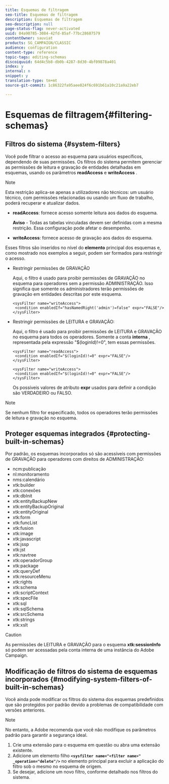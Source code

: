 ```yaml
---
title: Esquemas de filtragem
seo-title: Esquemas de filtragem
description: Esquemas de filtragem
seo-description: null
page-status-flag: never-activated
uuid: 04a90785-3084-42fd-85af-77bc28687579
contentOwner: sauviat
products: SG_CAMPAIGN/CLASSIC
audience: configuration
content-type: reference
topic-tags: editing-schemas
discoiquuid: 64d4c5b8-db0b-4287-8d30-4bf09878a401
index: y
internal: n
snippet: y
translation-type: tm+mt
source-git-commit: 1c86322fa95aee024f6c691b61a10c21a9a22eb7

---
```



# Esquemas de filtragem{#filtering-schemas}

## Filtros do sistema {#system-filters}

Você pode filtrar o acesso ao esquema para usuários específicos, dependendo de suas permissões. Os filtros do sistema permitem gerenciar as permissões de leitura e gravação de entidades detalhadas em esquemas, usando os parâmetros **readAccess** e **writeAccess** .

>[!NOTE]
>
>Esta restrição aplica-se apenas a utilizadores não técnicos: um usuário técnico, com permissões relacionadas ou usando um fluxo de trabalho, poderá recuperar e atualizar dados.

* **readAccess**: fornece acesso somente leitura aos dados do esquema.

   **Aviso** - Todas as tabelas vinculadas devem ser definidas com a mesma restrição. Essa configuração pode afetar o desempenho.

* **writeAccess**: fornece acesso de gravação aos dados do esquema.

Esses filtros são inseridos no nível do **elemento** principal dos esquemas e, como mostrado nos exemplos a seguir, podem ser formados para restringir o acesso.

* Restringir permissões de GRAVAÇÃO

   Aqui, o filtro é usado para proibir permissões de GRAVAÇÃO no esquema para operadores sem a permissão ADMINISTRAÇÃO. Isso significa que somente os administradores terão permissões de gravação em entidades descritas por este esquema.

   ```
   <sysFilter name="writeAccess">      
    <condition enabledIf="hasNamedRight('admin')=false" expr="FALSE"/>    
   </sysFilter>
   ```

* Restringir permissões de LEITURA e GRAVAÇÃO:

   Aqui, o filtro é usado para proibir permissões de LEITURA e GRAVAÇÃO no esquema para todos os operadores. Somente a conta **interna** , representada pela expressão &quot;$(loginId)!=0&quot;, tem essas permissões.

   ```
   <sysFilter name="readAccess"> 
    <condition enabledIf="$(loginId)!=0" expr="FALSE"/>
   </sysFilter>
   
   <sysFilter name="writeAccess">  
    <condition enabledIf="$(loginId)!=0" expr="FALSE"/>
   </sysFilter>
   ```

   Os possíveis valores de atributo **expr** usados para definir a condição são VERDADEIRO ou FALSO.

>[!NOTE]
>
>Se nenhum filtro for especificado, todos os operadores terão permissões de leitura e gravação no esquema.

## Proteger esquemas integrados {#protecting-built-in-schemas}

Por padrão, os esquemas incorporados só são acessíveis com permissões de GRAVAÇÃO para operadores com direitos de ADMINISTRAÇÃO:

* ncm:publicação
* nl:monitoramento
* nms:calendário
* xtk:builder
* xtk:conexões
* xtk:dbInit
* xtk:entityBackupNew
* xtk:entityBackupOriginal
* xtk:entityOriginal
* xtk:form
* xtk:funcList
* xtk:fusion
* xtk:image
* xtk:javascript
* xtk:jssp
* xtk:jst
* xtk:navtree
* xtk:operadorGroup
* xtk:package
* xtk:queryDef
* xtk:resourceMenu
* xtk:rights
* xtk:schema
* xtk:scriptContext
* xtk:specFile
* xtk:sql
* xtk:sqlSchema
* xtk:srcSchema
* xtk:strings
* xtk:xslt

>[!CAUTION]
>
>As permissões de LEITURA e GRAVAÇÃO para o esquema **xtk:sessionInfo** só podem ser acessadas pela conta interna de uma instância do Adobe Campaign.

## Modificação de filtros do sistema de esquemas incorporados {#modifying-system-filters-of-built-in-schemas}

Você ainda pode modificar os filtros do sistema dos esquemas predefinidos que são protegidos por padrão devido a problemas de compatibilidade com versões anteriores.

>[!NOTE]
>
>No entanto, a Adobe recomenda que você não modifique os parâmetros padrão para garantir a segurança ideal.

1. Crie uma extensão para o esquema em questão ou abra uma extensão existente.
1. Adicione um elemento filho **`<sysfilter name="<filter name>" _operation="delete"/>`** no elemento principal para excluir a aplicação do filtro sob o mesmo no esquema de origem.
1. Se desejar, adicione um novo filtro, conforme detalhado nos filtros [](#system-filters)do sistema.

